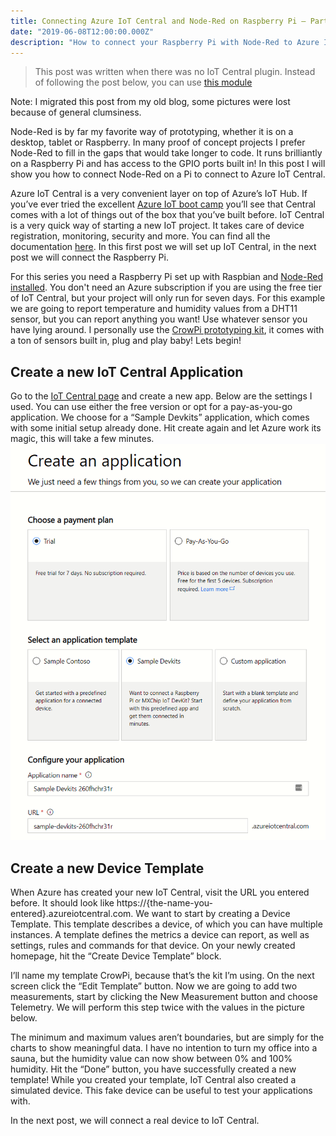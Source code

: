 ```yaml
---
title: Connecting Azure IoT Central and Node-Red on Raspberry Pi – Part 1
date: "2019-06-08T12:00:00.000Z"
description: "How to connect your Raspberry Pi with Node-Red to Azure IoT Central"
---
```


> This post was written when there was no IoT Central plugin. Instead of following the post below, you can use [this module][1]

Note: I migrated this post from my old blog, some pictures were lost because of general clumsiness.

Node-Red is by far my favorite way of prototyping, whether it is on a desktop, tablet or Raspberry. In many proof of concept projects I prefer Node-Red to fill in the gaps that would take longer to code. It runs brilliantly on a Raspberry Pi and has access to the GPIO ports built in! In this post I will show you how to connect Node-Red on a Pi to connect to Azure IoT Central.

Azure IoT Central is a very convenient layer on top of Azure’s IoT Hub. If you’ve ever tried the excellent [Azure IoT boot camp](https://docs.microsoft.com/en-us/learn/browse/?products=azure-iot) you’ll see that Central comes with a lot of things out of the box that you’ve built before. IoT Central is a very quick way of starting a new IoT project. It takes care of device registration, monitoring, security and more. You can find all the documentation [here](https://docs.microsoft.com/en-us/azure/iot-central/). In this first post we will set up IoT Central, in the next post we will connect the Raspberry Pi.

For this series you need a Raspberry Pi set up with Raspbian and [Node-Red installed](https://nodered.org/docs/getting-started/raspberrypi). You don't need an Azure subscription if you are using the free tier of IoT Central, but your project will only run for seven days. For this example we are going to report temperature and humidity values from a DHT11 sensor, but you can report anything you want! Use whatever sensor you have lying around. I personally use the [CrowPi prototyping kit](https://www.kickstarter.com/projects/elecrow/crowpi-lead-you-go-from-zero-to-hero-with-raspberr), it comes with a ton of sensors built in, plug and play baby! Lets begin!

## Create a new IoT Central Application
Go to the [IoT Central page](https://apps.azureiotcentral.com/build) and create a new app. Below are the settings I used. You can use either the free version or opt for a pay-as-you-go application. We choose for a “Sample Devkits” application, which comes with some initial setup already done. Hit create again and let Azure work its magic, this will take a few minutes.
![Create an application](./new-application.png)

## Create a new Device Template
When Azure has created your new IoT Central, visit the URL you entered before. It should look like https://{the-name-you-entered}.azureiotcentral.com. We want to start by creating a Device Template. This template describes a device, of which you can have multiple instances. A template defines the metrics a device can report, as well as settings, rules and commands for that device. On your newly created homepage, hit the “Create Device Template” block.

I’ll name my template CrowPi, because that’s the kit I’m using. On the next screen click the “Edit Template” button. Now we are going to add two measurements, start by clicking the New Measurement button and choose Telemetry. We will perform this step twice with the values in the picture below.

The minimum and maximum values aren’t boundaries, but are simply for the charts to show meaningful data. I have no intention to turn my office into a sauna, but the humidity value can now show between 0% and 100% humidity. Hit the “Done” button, you have successfully created a new template! While you created your template, IoT Central also created a simulated device. This fake device can be useful to test your applications with.

In the next post, we will connect a real device to IoT Central.

[1]: https://techcommunity.microsoft.com/t5/azure-iot/node-red-connector-for-azure-iot-central/m-p/1605502